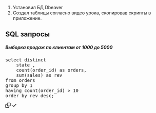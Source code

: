 1. Установил БД Dbeaver
2. Создал таблицы согласно видео урока, скопировав скрипты в приложение.
   

<h2>SQL запросы</h2>
	<h5>Выборка продаж по клиентам от 1000 до 5000</h5>

<div class="highlight highlight-source-sql notranslate position-relative overflow-auto" dir="auto"><pre><span class="pl-k">select distinct</span>
	state ,
	<span class="pl-c1">count</span>(order_id) <span class="pl-k">as</span> orders,
	<span class="pl-c1">sum</span>(sales) <span class="pl-k">as</span> rev
<span class="pl-k">from</span> orders
<span class="pl-k">group by</span> <span class="pl-c1">1</span>
<span class="pl-k">having</span> <span class="pl-c1">count</span>(order_id) <span class="pl-k">&gt;</span> <span class="pl-c1">10</span>
<span class="pl-k">order by</span> rev <span class="pl-k">desc</span>;</pre><div class="zeroclipboard-container">
    <clipboard-copy aria-label="Copy" class="ClipboardButton btn btn-invisible js-clipboard-copy m-2 p-0 tooltipped-no-delay d-flex flex-justify-center flex-items-center" data-copy-feedback="Copied!" data-tooltip-direction="w" value="select distinct(customer_name),
	   sales,
	   segment
from orders
where sales > 1000 and sales < 5000
group by customer_name, sales, segment  
order by sales desc;" tabindex="0" role="button">
      <svg aria-hidden="true" height="16" viewBox="0 0 16 16" version="1.1" width="16" data-view-component="true" class="octicon octicon-copy js-clipboard-copy-icon">
    <path d="M0 6.75C0 5.784.784 5 1.75 5h1.5a.75.75 0 0 1 0 1.5h-1.5a.25.25 0 0 0-.25.25v7.5c0 .138.112.25.25.25h7.5a.25.25 0 0 0 .25-.25v-1.5a.75.75 0 0 1 1.5 0v1.5A1.75 1.75 0 0 1 9.25 16h-7.5A1.75 1.75 0 0 1 0 14.25Z"></path><path d="M5 1.75C5 .784 5.784 0 6.75 0h7.5C15.216 0 16 .784 16 1.75v7.5A1.75 1.75 0 0 1 14.25 11h-7.5A1.75 1.75 0 0 1 5 9.25Zm1.75-.25a.25.25 0 0 0-.25.25v7.5c0 .138.112.25.25.25h7.5a.25.25 0 0 0 .25-.25v-7.5a.25.25 0 0 0-.25-.25Z"></path>
</svg>
      <svg aria-hidden="true" height="16" viewBox="0 0 16 16" version="1.1" width="16" data-view-component="true" class="octicon octicon-check js-clipboard-check-icon color-fg-success d-none">
    <path d="M13.78 4.22a.75.75 0 0 1 0 1.06l-7.25 7.25a.75.75 0 0 1-1.06 0L2.22 9.28a.751.751 0 0 1 .018-1.042.751.751 0 0 1 1.042-.018L6 10.94l6.72-6.72a.75.75 0 0 1 1.06 0Z"></path>
</svg>
    </clipboard-copy>
  </div></div>
